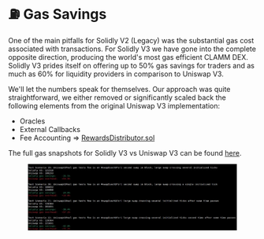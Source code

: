 # ⛽ Gas Savings

One of the main pitfalls for Solidly V2 (Legacy) was the substantial gas cost associated with transactions. For Solidly V3 we have gone into the complete opposite direction, producing the world's most gas efficient CLAMM DEX. Solidly V3 prides itself on offering up to 50% gas savings for traders and as much as 60% for liquidity providers in comparison to Uniswap V3.

We'll let the numbers speak for themselves. Our approach was quite straightforward, we either removed or significantly scaled back the following elements from the original Uniswap V3 implementation:

* Oracles
* External Callbacks
* Fee Accounting => [RewardsDistributor.sol](rewards-distributor.md)

The full gas snapshots for Solidly V3 vs Uniswap V3 can be found [here](https://pastebin.com/7wq3HjQT).

<figure><img src="../.gitbook/assets/image.png" alt=""><figcaption></figcaption></figure>
